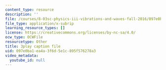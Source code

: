 ```yaml
---
content_type: resource
description: ''
file: /courses/8-03sc-physics-iii-vibrations-and-waves-fall-2016/097e0ba1ea4a3f6d5e1c895f576278a3_In0E5_JrPpo.srt
file_type: application/x-subrip
learning_resource_types: []
license: https://creativecommons.org/licenses/by-nc-sa/4.0/
ocw_type: OCWFile
resourcetype: Other
title: 3play caption file
uid: 097e0ba1-ea4a-3f6d-5e1c-895f576278a3
video_metadata:
  youtube_id: null
---
```

